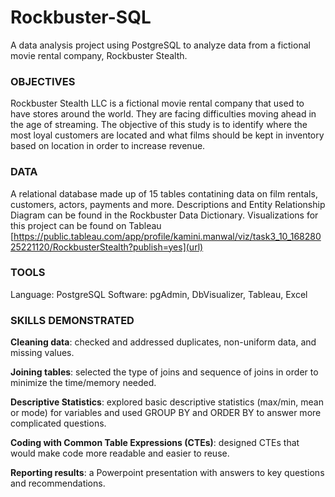# Rockbuster-SQL
A data analysis project using PostgreSQL to analyze data from a fictional movie rental company, Rockbuster Stealth.

### OBJECTIVES
Rockbuster Stealth LLC is a fictional movie rental company that used to have stores around the world. They are facing difficulties moving ahead in the age of streaming. The objective of this study is to identify where the most loyal customers are located and what films should be kept in inventory based on location in order to increase revenue.
### DATA
A relational database made up of 15 tables contatining data on film rentals, customers, actors, payments and more.
Descriptions and Entity Relationship Diagram can be found in the Rockbuster Data Dictionary.
Visualizations for this project can be found on Tableau [https://public.tableau.com/app/profile/kamini.manwal/viz/task3_10_16828025221120/RockbusterStealth?publish=yes](url)
### TOOLS
Language: PostgreSQL
Software: pgAdmin, DbVisualizer, Tableau, Excel
### SKILLS DEMONSTRATED
**Cleaning data**: checked and addressed duplicates, non-uniform data, and missing values.

**Joining tables**: selected the type of joins and sequence of joins in order to minimize the time/memory needed.

**Descriptive Statistics**: explored basic descriptive statistics (max/min, mean or mode) for variables and used GROUP BY and ORDER BY to answer more complicated questions.

**Coding with Common Table Expressions (CTEs)**: designed CTEs that would make code more readable and easier to reuse.

**Reporting results**: a Powerpoint presentation with answers to key questions and recommendations. 
